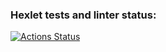 ### Hexlet tests and linter status:
[![Actions Status](https://github.com/manzhaimaksim/rails-project-64/actions/workflows/hexlet-check.yml/badge.svg)](https://github.com/manzhaimaksim/rails-project-64/actions)